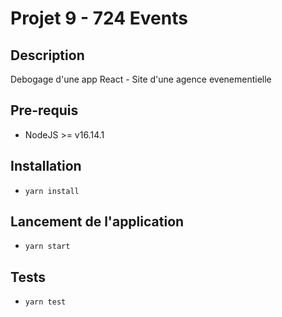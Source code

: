 # Projet 9 - 724 Events

## Description

Debogage d'une app React - Site d'une agence evenementielle

## Pre-requis

- NodeJS >= v16.14.1

## Installation

- `yarn install`

## Lancement de l'application

- `yarn start`

## Tests

- `yarn test`
